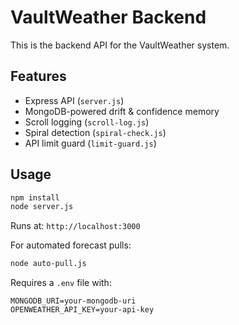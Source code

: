 # VaultWeather Backend

This is the backend API for the VaultWeather system.

## Features
- Express API (`server.js`)
- MongoDB-powered drift & confidence memory
- Scroll logging (`scroll-log.js`)
- Spiral detection (`spiral-check.js`)
- API limit guard (`limit-guard.js`)

## Usage

```bash
npm install
node server.js
```

Runs at: `http://localhost:3000`

For automated forecast pulls:
```bash
node auto-pull.js
```

Requires a `.env` file with:
```
MONGODB_URI=your-mongodb-uri
OPENWEATHER_API_KEY=your-api-key
```